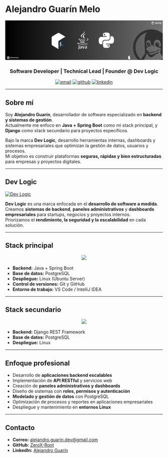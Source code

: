 # Alejandro Guarín Melo
<p align="center">

  <img src="https://github.com/ZeroX-Root/ZeroX-Root/blob/main/github.png" alt="banner" />

</p>

<h3 align="center">Software Developer | Technical Lead | Founder @ Dev Logic</h3>

<p align="center">
  <a href="mailto:alejandro.guarin.dev@gmail.com"><img src="https://img.shields.io/badge/Email-D14836?style=for-the-badge&logo=gmail&logoColor=white" alt="email"/></a>
  <a href="https://github.com/ZeroX-Root"><img src="https://img.shields.io/badge/GitHub-000000?style=for-the-badge&logo=github&logoColor=white" alt="github"/></a>
  <a href="https://www.linkedin.com/in/alejandro-guarin-melo/" target="_blank"><img src="https://img.shields.io/badge/LinkedIn-0A66C2?style=for-the-badge&logo=linkedin&logoColor=white" alt="linkedin"/></a>
</p>

---

## Sobre mí

Soy **Alejandro Guarín**, desarrollador de software especializado en **backend y sistemas de gestión**.  
Actualmente me enfoco en **Java + Spring Boot** como mi stack principal, y **Django** como stack secundario para proyectos específicos.  

Bajo la marca **Dev Logic**, desarrollo herramientas internas, dashboards y sistemas empresariales que optimizan la gestión de datos, usuarios y procesos.  
Mi objetivo es construir plataformas **seguras, rápidas y bien estructuradas** para empresas y proyectos digitales.

---

## Dev Logic

[![Dev Logic](https://img.shields.io/badge/Dev%20Logic-Desarrollo%20de%20Software-blue?style=for-the-badge)](https://github.com/Dev-Logic-Desarrollo-de-software/Dev-Logic-Desarrollo-de-software)

**Dev Logic** es una marca enfocada en el **desarrollo de software a medida**.  
Creamos **sistemas de backend**, **paneles administrativos** y **dashboards empresariales** para startups, negocios y proyectos internos.  
Priorizamos el **rendimiento, la seguridad y la escalabilidad** en cada solución.

---

## Stack principal

<p align="center">
  <img src="https://skillicons.dev/icons?i=java,spring,postgres,linux,git,github,vscode&theme=dark" />
</p>

- **Backend:** Java + Spring Boot  
- **Base de datos:** PostgreSQL  
- **Despliegue:** Linux (Ubuntu Server)  
- **Control de versiones:** Git y GitHub  
- **Entorno de trabajo:** VS Code / IntelliJ IDEA  

---

## Stack secundario

<p align="center">
  <img src="https://skillicons.dev/icons?i=python,django&theme=dark" />
</p>

- **Backend:** Django REST Framework  
- **Base de datos:** PostgreSQL  
- **Despliegue:** Linux  

---

## Enfoque profesional

- Desarrollo de **aplicaciones backend escalables**  
- Implementación de **API RESTful** y servicios web  
- Creación de **paneles administrativos y dashboards**  
- Diseño de sistemas con **roles, permisos y autenticación**  
- **Modelado y gestión de datos** con PostgreSQL  
- Optimización de procesos y reportes en aplicaciones empresariales  
- Despliegue y mantenimiento en **entornos Linux**

---

## Contacto

- **Correo:** [alejandro.guarin.dev@gmail.com](mailto:alejandro.guarin.dev@gmail.com)  
- **GitHub:** [ZeroX-Root](https://github.com/ZeroX-Root)  
- **LinkedIn:** [Alejandro Guarín](https://www.linkedin.com/in/alejandro-guarin-melo/)  

